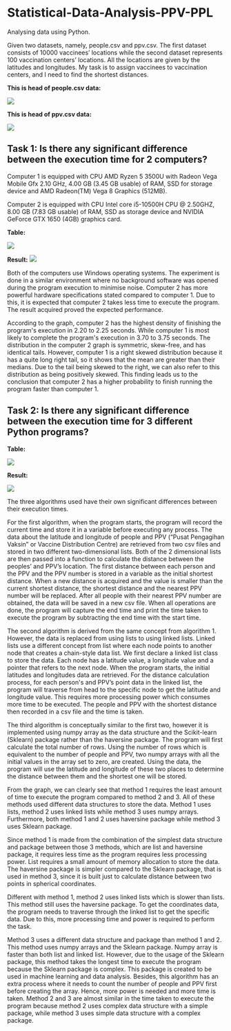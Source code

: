 # Statistical-Data-Analysis-PPV-PPL

Analysing data using Python.

Given two datasets, namely, people.csv and ppv.csv. The first dataset
consists of 10000 vaccinees’ locations while the second dataset represents 100
vaccination centers’ locations. All the locations are given by the latitudes and longitudes.
My task is to assign vaccinees to vaccination centers, and I need to find the shortest distances.

__This is head of people.csv data:__

![](Graph%20Image/headpplcsv.png)

__This is head of ppv.csv data:__

![](Graph%20Image/headppvcsv.png)

## __Task 1:__ Is there any significant difference between the execution time for 2 computers?

Computer 1 is equipped with CPU AMD Ryzen 5 3500U with Radeon Vega Mobile Gfx 2.10 GHz, 4.00 GB (3.45 GB usable) of RAM, SSD for storage device and AMD Radeon(TM) Vega 8 Graphics (512MB). 

Computer 2 is equipped with CPU Intel core i5-10500H CPU @ 2.50GHZ, 8.00 GB (7.83 GB usable) of RAM, SSD as storage device and NVIDIA GeForce GTX 1650 (4GB) graphics card.

__Table:__

![](Graph%20Image/2comptable.png)

__Result:__
![](Graph%20Image/Graph%201.PNG)

Both of the computers use Windows operating systems. The experiment is done in a similar environment where no background software was opened during the program execution to minimise noise. Computer 2 has more powerful hardware specifications stated compared to computer 1. Due to this, it is expected that computer 2 takes less time to execute the program. The result acquired proved the expected performance. 

According to the graph, computer 2 has the highest density of finishing the program's execution in 2.20 to 2.25 seconds. While computer 1 is most likely to complete the program's execution in 3.70 to 3.75 seconds. The distribution in the computer 2 graph is symmetric, skew-free, and has identical tails. However, computer 1 is a right skewed distribution because it has a quite long right tail, so it shows that the mean are greater than their medians. Due to the tail being skewed to the right, we can also refer to this distribution as being positively skewed. This finding leads us to the conclusion that computer 2 has a higher probability to finish running the program faster than computer 1.

## __Task 2:__ Is there any significant difference between the execution time for 3 different Python programs?

__Table:__

![](Graph%20Image/3diffmethodtable.png)

__Result:__

![](Graph%20Image/Graph%202.PNG)

The three algorithms used have their own significant differences between their execution times.

For the first algorithm, when the program starts, the program will record the current time and store it in a variable before executing any process. The data about the latitude and longitude of  people and PPV (“Pusat Pengagihan Vaksin” or Vaccine Distribution Centre) are retrieved from two csv files and stored in two different two-dimensional lists. Both of the 2 dimensional lists are then passed into a function to calculate the distance between the peoples’ and PPV’s location. The first distance between each person and the PPV and the PPV number is stored in a variable as the initial shortest distance. When a new distance is acquired and the value is smaller than the current shortest distance, the shortest distance and the nearest PPV number will be replaced. After all people with their nearest PPV number are obtained, the data will be saved in a new csv file. When all operations are done, the program will capture the end time and print the time taken to execute the program by subtracting the end time with the start time.


The second algorithm is derived from the same concept from algorithm 1. However, the data is replaced from using lists to using linked lists. Linked lists use a different concept from list where each node points to another node that creates a chain-style data list. We first declare a linked list class to store the data. Each node has a latitude value, a longitude value and a pointer that refers to the next node. When the program starts, the initial latitudes and longitudes data are retrieved. For the distance calculation process, for each person's and PPV’s point data in the linked list, the program will traverse from head to the specific node to get the latitude and longitude value. This requires more processing power which consumes more time to be executed. The people and PPV with the shortest distance then recorded in a csv file and the time is taken. 


The third algorithm is conceptually similar to the first two, however it is implemented using numpy array as the data structure and the Scikit-learn (Sklearn) package rather than the haversine package. The program will first calculate the total number of rows. Using the number of rows which is equivalent to the number of people and PPV, two numpy arrays with all the initial values in the array set to zero, are created. Using the data, the program will use the latitude and longitude of these two places to determine the distance between them and the shortest one will be stored.

From the graph, we can clearly see that method 1 requires the least amount of time to execute the program compared to method 2 and 3. All of these methods used different data structures to store the data. Method 1 uses lists, method 2 uses linked lists while method 3 uses numpy arrays. Furthermore, both method 1 and 2 uses haversine package while method 3 uses Sklearn package.

Since method 1 is made from the combination of the simplest data structure and package between those 3 methods, which are list and haversine package, it requires less time as the program requires less processing power. List requires a small amount of memory allocation to store the data. The haversine package is simpler compared to the Sklearn package, that is used in method 3, since it is built just to calculate distance between two points in spherical coordinates.

Different with method 1, method 2 uses linked lists which is slower than lists. This method still uses the haversine package. To get the coordinates data, the program needs to traverse through the linked list to get the specific data. Due to this, more processing time and power is required to perform the task.

Method 3 uses a different data structure and package than method 1 and 2. This method uses numpy arrays and the Sklearn package. Numpy array is faster than both list and linked list. However, due to the usage of the Sklearn package, this method takes the longest time to execute the program because the Sklearn package is complex. This package is created to be used in machine learning and data analysis. Besides, this algorithm has an extra process where it needs to count the number of people and PPV first before creating the array. Hence, more power is needed and more time is taken. Method 2 and 3 are almost similar in the time taken to execute the program because method 2 uses complex data structure with a simple package, while method 3 uses simple data structure with a complex package.
